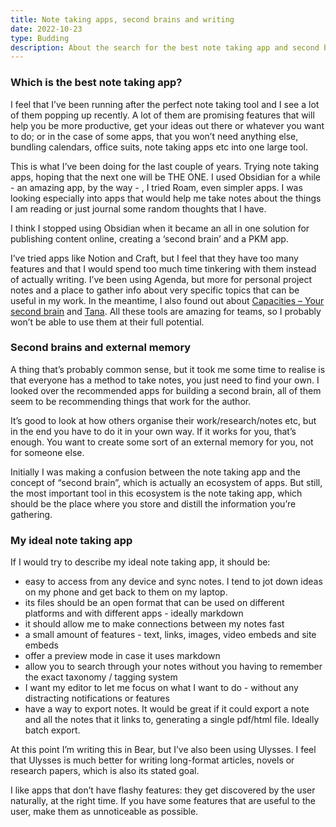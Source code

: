 ```yaml
---
title: Note taking apps, second brains and writing
date: 2022-10-23
type: Budding
description: About the search for the best note taking app and second brains.
---
```


### Which is the best note taking app?
I feel that I’ve been running after the perfect note taking tool and I see a lot of them popping up recently. A lot of them are promising features that will help you be more productive, get your ideas out there or whatever you want to do; or in the case of some apps, that you won’t need anything else, bundling calendars, office suits, note taking apps etc into one large tool.

This is what I’ve been doing for the last couple of years. Trying note taking apps, hoping that the next one will be THE ONE. I used Obsidian for a while - an amazing app, by the way - , I tried Roam, even simpler apps. I was looking especially into apps that would help me take notes about the things I am reading or just journal some random thoughts that I have. 

I think I stopped using Obsidian when it became an all in one solution for publishing content online, creating a ‘second brain’ and a PKM app.

I’ve tried apps like Notion and Craft, but I feel that they have too many features and that I would spend too much time tinkering with them instead of actually writing. I’ve  been using Agenda, but more for personal project notes and a place to gather info about very specific topics that can be useful in my work. In the meantime, I also found out about [Capacities – Your second brain](https://capacities.io/) and [Tana](https://tana.inc/). All these tools are amazing for teams, so I probably won’t be able to use them at their full potential.

### Second brains and external memory

A thing that’s probably common sense, but it took me some time to realise is that everyone has a method to take notes, you just need to find your own. I looked over the recommended apps for building a second brain, all of them seem to be recommending things that work for the author.

It’s good to look at how others organise their work/research/notes etc, but in the end you have to do it in your own way. If it works for you, that’s enough. You want to create some sort of an external memory for you, not for someone else. 

Initially I was making a confusion between the note taking app and the concept of “second brain”, which is actually an ecosystem of apps. But still, the most important tool in this ecosystem is the note taking app, which should be the place where you store and distill the information you’re gathering.

### My ideal note taking app
If I would try to describe my ideal note taking app, it should be:
- easy to access from any device and sync notes. I tend to jot down ideas on my phone and get back to them on my laptop.
- its files should be an open format that can be used on different platforms and with different apps - ideally markdown
- it should allow me to make connections between my notes fast
- a small amount of features - text, links, images, video embeds and site embeds
- offer a preview mode in case it uses markdown
- allow you to search through your notes without you having to remember the exact taxonomy / tagging system
-  I want my editor to let me focus on what I want to do - without any distracting notifications or features
- have a way to export notes. It would be great if it could export a note and all the notes that it links to, generating a single pdf/html file. Ideally batch export.

At this point I’m writing this in Bear, but I’ve also been using Ulysses. I feel that Ulysses is much better for writing long-format articles, novels or research papers, which is also its stated goal.

I like apps that don’t have flashy features: they get discovered by the user naturally, at the right time. If you have some features that are useful to the user, make them as unnoticeable as possible.